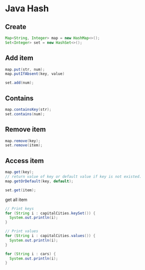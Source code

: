# Java Hash
## Create
```java
Map<String, Integer> map = new HashMap<>();
Set<Integer> set = new HashSet<>();
```

## Add item
```java
map.put(str, num);
map.putIfAbsent(key, value)

set.add(num);
```

## Contains
```java
map.containsKey(str);
set.contains(num);
```
## Remove item
```java
map.remove(key);
set.remove(item);
```

## Access item
```java
map.get(key);
// return value of key or default value if key is not existed.
map.getOrDefault(key, default);

set.get(item);
```

get all item
```java
// Print keys
for (String i : capitalCities.keySet()) {
  System.out.println(i);
}

// Print values
for (String i : capitalCities.values()) {
  System.out.println(i);
}
```

```java
for (String i : cars) {
  System.out.println(i);
}
```



